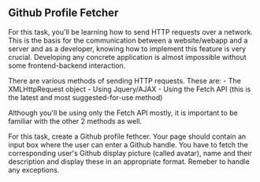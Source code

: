 ## Github Profile Fetcher

For this task, you'll be learning how to send HTTP requests over a network. This is the basis for the communication between a website/webapp and a server and as a developer, knowing how to implement this feature is very crucial. Developing any concrete application is almost impossible without some frontend-backend interaction. 

There are various methods of sending HTTP requests. These are:
    - The XMLHttpRequest object
    - Using Jquery/AJAX
    - Using the Fetch API (this is the latest and most suggested-for-use method)

Although you'll be using only the Fetch API mostly, it is important to be familiar with the other 2 methods as well.

For this task, create a Github profile fethcer. Your page should contain an input box where the user can enter a Github handle. You have to fetch the corresponding user's Github display picture (called avatar), name and their description and display these in an appropriate format. Remeber to handle any exceptions. 